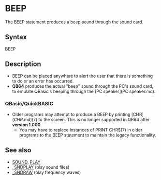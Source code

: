 # BEEP

The BEEP statement produces a beep sound through the sound card.

  

## Syntax

BEEP
  

## Description

* BEEP can be placed anywhere to alert the user that there is something to do or an error has occurred.
* **QB64** produces the actual "beep" sound through the PC's sound card, to emulate QBasic's beeping through the [PC speaker](PC speaker.md).

### QBasic/QuickBASIC

* Older programs may attempt to produce a BEEP by printing [CHR$](CHR$.md)(7) to the screen. This is no longer supported in QB64 after **version 1.000**.
	+ You may have to replace instances of PRINT CHR$(7) in older programs to the BEEP statement to maintain the legacy functionality.

  

## See also

* [SOUND](SOUND.md), [PLAY](PLAY.md)
* [_SNDPLAY](_SNDPLAY.md) (play sound files)
* [_SNDRAW](_SNDRAW.md) (play frequency waves)

  
